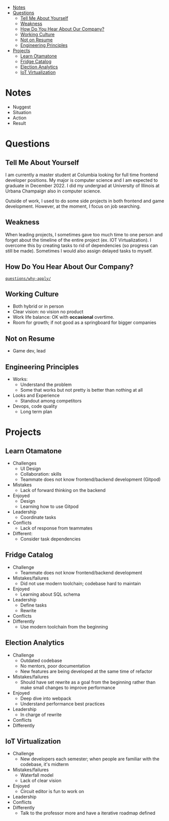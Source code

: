 - [Notes](#notes)
- [Questions](#questions)
  - [Tell Me About Yourself](#tell-me-about-yourself)
  - [Weakness](#weakness)
  - [How Do You Hear About Our Company?](#how-do-you-hear-about-our-company)
  - [Working Culture](#working-culture)
  - [Not on Resume](#not-on-resume)
  - [Engineering Principles](#engineering-principles)
- [Projects](#projects)
  - [Learn Otamatone](#learn-otamatone)
  - [Fridge Catalog](#fridge-catalog)
  - [Election Analytics](#election-analytics)
  - [IoT Virtualization](#iot-virtualization)

# Notes

- Nuggest
- Situation
- Action
- Result

# Questions

## Tell Me About Yourself

I am currently a master student at Columbia looking for full time frontend
developer positions. My major is computer science and I am expected to graduate
in December 2022. I did my undergrad at University of Illinois at Urbana
Champaign also in computer science.

Outside of work, I used to do some side projects in both frontend and game
development. However, at the moment, I focus on job searching.

## Weakness

When leading projects, I sometimes gave too much time to one person and forget
about the timeline of the entire project (ex. IOT Virtualization). I overcome
this by creating tasks to rid of dependencies (so progress can still be made).
Sometimes I would also assign delayed tasks to myself.

## How Do You Hear About Our Company?

[`questions/why-apply/`](questions/why-apply/README.md)

## Working Culture

- Both hybrid or in person
- Clear vision: no vision no product
- Work life balance: OK with **occasional** overtime.
- Room for growth; if not good as a springboard for bigger companies

## Not on Resume

- Game dev, lead

## Engineering Principles

- Works:
  - Understand the problem
  - Some that works but not pretty is better than nothing at all
- Looks and Experience
  - Standout among competitors
- Devops, code quality
  - Long term plan

# Projects

## Learn Otamatone

- Challenges
  - UI Design
  - Collaboration: skills
  - Teammate does not know frontend/backend development (Gitpod)
- Mistakes
  - Lack of forward thinking on the backend
- Enjoyed
  - Design
  - Learning how to use Gitpod
- Leadership
  - Coordinate tasks
- Conflicts
  - Lack of response from teammates
- Different:
  - Consider task dependencies

## Fridge Catalog

- Challenge
  - Teammate does not know frontend/backend development
- Mistakes/failures
  - Did not use modern toolchain; codebase hard to maintain
- Enjoyed
  - Learning about SQL schema
- Leadership
  - Define tasks
  - Rewrite
- Conflicts
- Differently
  - Use modern toolchain from the beginning

## Election Analytics

- Challenge
  - Outdated codebase
  - No mentors, poor documentation
  - New features are being developed at the same time of refactor
- Mistakes/failures
  - Should have set rewrite as a goal from the beginning rather than make small
    changes to improve performance
- Enjoyed
  - Deep dive into webpack
  - Understand performance best practices
- Leadership
  - In charge of rewrite
- Conflicts
- Differently

## IoT Virtualization

- Challenge
  - New developers each semester; when people are familiar with the codebase,
    it's midterm
- Mistakes/failures
  - Waterfall model
  - Lack of clear vision
- Enjoyed
  - Circuit editor is fun to work on
- Leadership
- Conflicts
- Differently
  - Talk to the professor more and have a iterative roadmap defined
